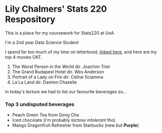 # Lily Chalmers' Stats 220 Respository
This is a place for my coursework for Stats220 at UoA

I'm a 2nd year Data Science Student

I spend far too much of my time on letterboxd, [linked here](https://letterboxd.com/lgchalmers/), and here are my top 4 movies OAT.

1. The Worst Person in the World dir. Joachim Trier
2. The Grand Budapest Hotel dir. Wes Anderson
3. Portrait of a Lady on Fire dir. Celine Sciamma
4. La La Land dir. Damien Chazelle

in today's lecture we had to list our favourite beverages so...
### Top 3 undisputed beverages
* Peach Green Tea from Gong Cha
* Iced chocolate (i'm probably *lactose intolerant* tho)
* Mango Dragonfruit Refresher from Starbucks (new but **Purple**)
